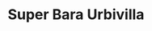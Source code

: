 ---
title: "Super Bara Urbivilla"
url: /san-francisco-de-los-romo/super-bara-urbivilla/
shop: supermercado
---
